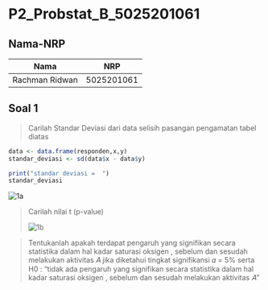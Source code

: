 # P2_Probstat_B_5025201061

## Nama-NRP
| Nama                | NRP        |
|---------------------|------------|
|   Rachman Ridwan    | 5025201061 |

## Soal 1
>Carilah Standar Deviasi dari data selisih pasangan pengamatan tabel diatas
```R
data <- data.frame(responden,x,y)
standar_deviasi <- sd(data$x - data$y)

print("standar deviasi =  ")
standar_deviasi
```
>
![1a](https://user-images.githubusercontent.com/90601251/170879976-12b79207-1069-4f46-a7c4-15cdbce2e341.png)

>Carilah nilai t (p-value)
>
>![1b](https://user-images.githubusercontent.com/90601251/170880023-b719626b-bbb1-485b-82f2-8cad61de92be.png)

>Tentukanlah apakah terdapat pengaruh yang signifikan secara statistika
dalam hal kadar saturasi oksigen , sebelum dan sesudah melakukan
aktivitas 𝐴 jika diketahui tingkat signifikansi 𝛼 = 5% serta H0 : “tidak ada
pengaruh yang signifikan secara statistika dalam hal kadar saturasi
oksigen , sebelum dan sesudah melakukan aktivitas 𝐴”
